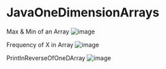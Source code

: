 # JavaOneDimensionArrays

Max & Min of an Array
![image](https://github.com/KotaYamini/JavaOneDimensionArrays/assets/48117959/736a2ec3-f573-4dae-a42a-224f89dd0072)

Frequency of X in Array
![image](https://github.com/KotaYamini/JavaOneDimensionArrays/assets/48117959/f7cdca64-f588-4961-8330-2e4abbdb6082)

PrintInReverseOfOneDArray
![image](https://github.com/KotaYamini/JavaOneDimensionArrays/assets/48117959/d9c73c24-a85a-47c6-b514-63773d070db2)
